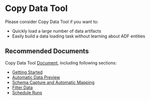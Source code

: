 <properties
	pageTitle="Copy Data Tool in Azure Data Factory"
	description="Use ADF Copy Data tool to ease and optimize data ingestion process."
	infoBubbleText=""
	authors="chez-charlie"
	ms.author="chez"
	articleId="4b8991fb-78d1-4808-b6bc-1ac23d044f31"
	diagnosticScenario=""
	selfHelpType="generic"
	supportTopicIds="32637154"
	resourceTags=""
	productPesIds="15613"
	cloudEnvironments="public, Fairfax"
	ownershipId="AzureData_DataFactory"
/>

# Copy Data Tool

Please consider Copy Data Tool if you want to:

* Quickly load a large number of data artifacts
* Easily build a data loading task without learning about ADF entities

## **Recommended Documents**

Copy Data Tool [Document](https://docs.microsoft.com/azure/data-factory/copy-data-tool), including following sections: <br>

* [Getting Started](https://docs.microsoft.com/azure/data-factory/copy-data-tool) <br>
* [Automatic Data Preview](https://docs.microsoft.com/azure/data-factory/copy-data-tool#automatic-data-preview) <br>
* [Schema Capture and Automatic Mapping](https://docs.microsoft.com/azure/data-factory/copy-data-tool#schema-capture-and-automatic-mapping) <br>
* [Filter Data](https://docs.microsoft.com/azure/data-factory/copy-data-tool#filter-data) <br>
* [Schedule Runs](https://docs.microsoft.com/azure/data-factory/copy-data-tool#scheduling-options) <br>
